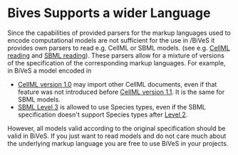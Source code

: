 Bives Supports a wider Language 
================================

Since the capabilities of provided parsers for the markup languages used to encode computational models are not sufficient for the use in /BiVeS it provides own parsers to read e.g. CellML or SBML models. (see e.g. [CellML reading](http://sems.uni-rostock.de/trac/bives-cellml/wiki/CellMlReading) and [SBML reading](http://sems.uni-rostock.de/trac/bives-sbml/wiki/SbmlReading)). These parsers allow for a mixture of versions of the specification of the corresponding markup languages. For example, in BiVeS a model encoded in 

* [CellML version 1.0](http://www.cellml.org/specifications/cellml_1.0) may import other CellML documents, even if that feature was not introduced before [CellML version 1.1](http://www.cellml.org/specifications/cellml_1.1). It is the same for SBML models.
* [SBML Level 3](http://sbml.org/Documents/Specifications#SB/M/L_Level_3) is allowed to use Species types, even if the SBML specification doesn't support Species types after [Level 2](http://sbml.org/Documents/Specifications#SB/M/L_Level_2).

However, all models valid according to the original specification should be valid in BiVeS.
If you just want to read models and do not care much about the underlying markup language you are free to use BiVeS in your projects.
